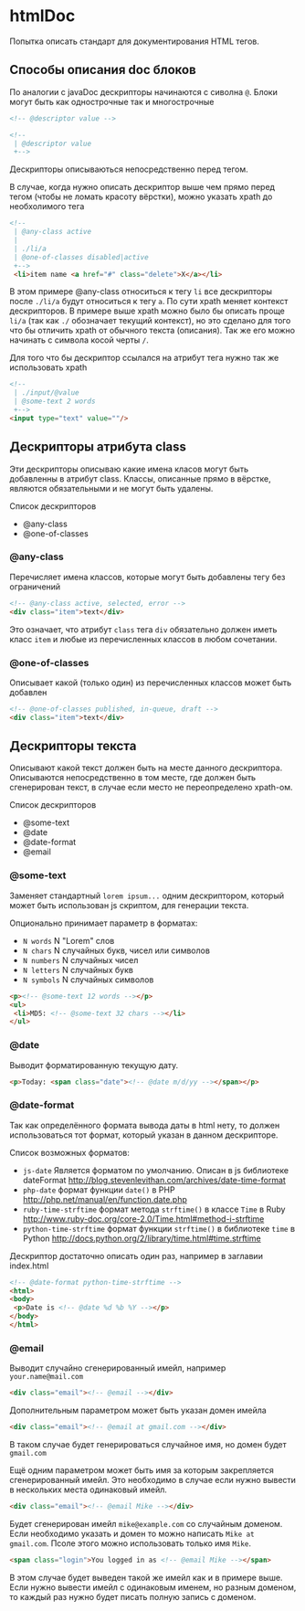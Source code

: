 htmlDoc
=======


Попытка описать стандарт для документирования HTML тегов.

## Способы описания doc блоков

По аналогии с javaDoc дескрипторы начинаются с сиволна ```@```.
Блоки могут быть как однострочные так и многострочные

```html
<!-- @descriptor value -->

<!-- 
 | @descriptor value
 +-->
```

Дескрипторы описываються непосредственно перед тегом.

В случае, когда нужно описать дескриптор выше чем прямо перед тегом (чтобы не ломать красоту вёрстки), можно указать xpath до необхолимого тега
```html
<!--
 | @any-class active
 |
 | ./li/a
 | @one-of-classes disabled|active
 +-->
 <li>item name <a href="#" class="delete">X</a></li>
```
В этом примере @any-class относиться к тегу `li` все дескрипторы после `./li/a` будут относиться к тегу `a`.
По сути xpath меняет контекст дескрипторов.
В примере выше xpath можно было бы описать проще `li/a` (так как `./` обозначает текущий контекст), но это сделано для того что бы отличить xpath от обычного текста (описания).
Так же его можно начинать с символа косой черты `/`.

Для того что бы дескриптор ссылался на атрибут тега нужно так же использовать xpath
```html
<!--
 | ./input/@value
 | @some-text 2 words
 +-->
<input type="text" value=""/>
```

## Дескрипторы атрибута class

Эти дескрипторы описываю какие имена класов могут быть добавленны в атрибут class.
Классы, описанные прямо в вёрстке, являются обязательными и не могут быть удалены.

Список дескрипторов

- @any-class
- @one-of-classes

### @any-class

Перечисляет имена классов, которые могут быть добавлены тегу без ограничений

```html
<!-- @any-class active, selected, error -->
<div class="item">text</div>
```
Это означает, что атрибут `class` тега `div` обязательно должен иметь класс `item` и любые из перечисленных классов в любом сочетании.

### @one-of-classes

Описывает какой (только один) из перечисленных классов может быть добавлен
```html
<!-- @one-of-classes published, in-queue, draft -->
<div class="item">text</div>
```

## Дескрипторы текста

Описывают какой текст должен быть на месте данного дескриптора.
Описываются непосредственно в том месте, где должен быть сгенерирован текст, в случае если место не переопределено xpath-ом.

Список дескрипторов

- @some-text
- @date
- @date-format
- @email

### @some-text

Заменяет стандартный `lorem ipsum...` одним дескриптором, который может быть использован js скриптом, для генерации текста.

Опционально принимает параметр в форматах: 

- `N words` N "Lorem" слов
- `N chars` N случайных букв, чисел или символов
- `N numbers` N случайных чисел
- `N letters` N случайных букв
- `N symbols` N случайных символов

```html
<p><!-- @some-text 12 words --></p>
<ul>
 <li>MD5: <!-- @some-text 32 chars --></li>
</ul>
```

### @date

Выводит форматированную текущую дату.
```html
<p>Today: <span class="date"><!-- @date m/d/yy --></span></p>
```

### @date-format

Так как определённого формата вывода даты в html нету, то должен использоваться тот формат, который указан в данном дескрипторе.

Список возможных форматов:

- `js-date` Является форматом по умолчанию. Описан в js библиотеке dateFormat http://blog.stevenlevithan.com/archives/date-time-format
- `php-date` формат функции `date()` в PHP http://php.net/manual/en/function.date.php
- `ruby-time-strftime` формат метода `strftime()` в классе `Time` в Ruby http://www.ruby-doc.org/core-2.0/Time.html#method-i-strftime
- `python-time-strftime` формат функции `strftime()` в библиотеке `time` в Python http://docs.python.org/2/library/time.html#time.strftime

Дескриптор достаточно описать один раз, например в заглавии index.html
```html
<!-- @date-format python-time-strftime -->
<html>
<body>
 <p>Date is <!-- @date %d %b %Y --></p>
</body>
</html>
```

### @email

Выводит случайно сгенерированный имейл, например `your.name@mail.com`
```html
<div class="email"><!-- @email --></div>
```

Дополнительным параметром может быть указан домен имейла
```html
<div class="email"><!-- @email at gmail.com --></div>
```
В таком случае будет генерироваться случайное имя, но домен будет `gmail.com`

Ещё одним параметром может быть имя за которым закрепляется сгенерированный имейл.
Это необходимо в случае если нужно вывести в нескольких места одинаковый имейл.
```html
<div class="email"><!-- @email Mike --></div>
```
Будет сгенерирован имейл `mike@example.com` со случайным доменом.
Если необходимо указать и домен то можно написать `Mike at gmail.com`.
Псоле этого можно использовать только имя `Mike`.
```html
<span class="login">You logged in as <!-- @email Mike --></span>
```
В этом случае будет выведен такой же имейл как и в примере выше.
Если нужно вывести имейл с одинаковым именем, но разным доменом, то каждый раз нужно будет писать полную запись с доменом.
